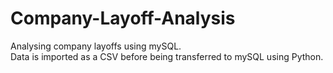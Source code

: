 # Company-Layoff-Analysis
Analysing company layoffs using mySQL.\
Data is imported as a CSV before being transferred to mySQL using Python.
